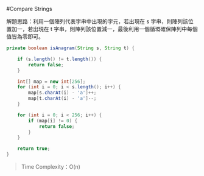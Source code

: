#Compare Strings

解題思路：利用一個陣列代表字串中出現的字元，若出現在 s 字串，則陣列該位置加一，若出現在 t 字串，則陣列該位置減一，最後利用一個循環確保陣列中每個值皆為零即可。

```java
private boolean isAnagram(String s, String t) {

    if (s.length() != t.length()) {
        return false;
    }

    int[] map = new int[256];
    for (int i = 0; i < s.length(); i++) {
        map[s.charAt(i) - 'a']++;
        map[t.charAt(i) - 'a']--;
    }

    for (int i = 0; i < 256; i++) {
        if (map[i] != 0) {
            return false;
        }
    }

    return true;
}
```

>Time Complexity：O(n)
